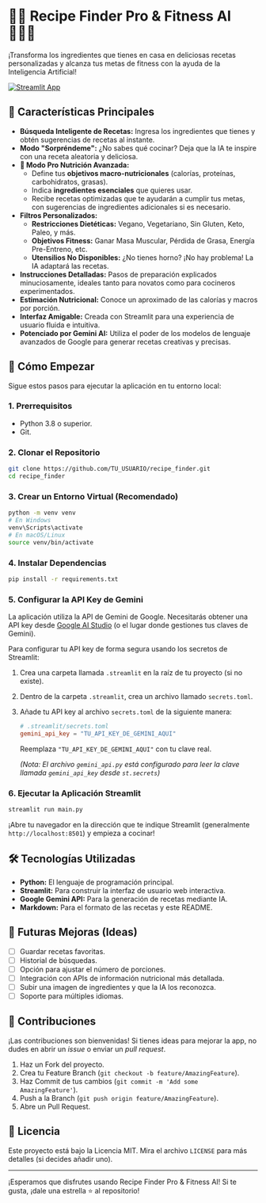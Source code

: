 # 🍳🥗 Recipe Finder Pro & Fitness AI 🏋️‍♂️✨

¡Transforma los ingredientes que tienes en casa en deliciosas recetas personalizadas y alcanza tus metas de fitness con la ayuda de la Inteligencia Artificial!

[![Streamlit App](https://static.streamlit.io/badges/streamlit_badge_black_white.svg)](https://TU_LINK_A_LA_APP_STREAMLIT_AQUI) 



## 🌟 Características Principales

*   **Búsqueda Inteligente de Recetas:** Ingresa los ingredientes que tienes y obtén sugerencias de recetas al instante.
*   **Modo "Sorpréndeme":** ¿No sabes qué cocinar? Deja que la IA te inspire con una receta aleatoria y deliciosa.
*   **🎯 Modo Pro Nutrición Avanzada:**
    *   Define tus **objetivos macro-nutricionales** (calorías, proteínas, carbohidratos, grasas).
    *   Indica **ingredientes esenciales** que quieres usar.
    *   Recibe recetas optimizadas que te ayudarán a cumplir tus metas, con sugerencias de ingredientes adicionales si es necesario.
*   **Filtros Personalizados:**
    *   **Restricciones Dietéticas:** Vegano, Vegetariano, Sin Gluten, Keto, Paleo, y más.
    *   **Objetivos Fitness:** Ganar Masa Muscular, Pérdida de Grasa, Energía Pre-Entreno, etc.
    *   **Utensilios No Disponibles:** ¿No tienes horno? ¡No hay problema! La IA adaptará las recetas.
*   **Instrucciones Detalladas:** Pasos de preparación explicados minuciosamente, ideales tanto para novatos como para cocineros experimentados.
*   **Estimación Nutricional:** Conoce un aproximado de las calorías y macros por porción.
*   **Interfaz Amigable:** Creada con Streamlit para una experiencia de usuario fluida e intuitiva.
*   **Potenciado por Gemini AI:** Utiliza el poder de los modelos de lenguaje avanzados de Google para generar recetas creativas y precisas.

## 🚀 Cómo Empezar

Sigue estos pasos para ejecutar la aplicación en tu entorno local:

### 1. Prerrequisitos

*   Python 3.8 o superior.
*   Git.

### 2. Clonar el Repositorio

```bash
git clone https://github.com/TU_USUARIO/recipe_finder.git
cd recipe_finder
```

### 3. Crear un Entorno Virtual (Recomendado)

```bash
python -m venv venv
# En Windows
venv\Scripts\activate
# En macOS/Linux
source venv/bin/activate
```

### 4. Instalar Dependencias

```bash
pip install -r requirements.txt
```

### 5. Configurar la API Key de Gemini

La aplicación utiliza la API de Gemini de Google. Necesitarás obtener una API key desde [Google AI Studio](https://aistudio.google.com/app/apikey) (o el lugar donde gestiones tus claves de Gemini).

Para configurar tu API key de forma segura usando los secretos de Streamlit:

1.  Crea una carpeta llamada `.streamlit` en la raíz de tu proyecto (si no existe).
2.  Dentro de la carpeta `.streamlit`, crea un archivo llamado `secrets.toml`.
3.  Añade tu API key al archivo `secrets.toml` de la siguiente manera:

    ```toml
    # .streamlit/secrets.toml
    gemini_api_key = "TU_API_KEY_DE_GEMINI_AQUI"
    ```
    Reemplaza `"TU_API_KEY_DE_GEMINI_AQUI"` con tu clave real.

    *(Nota: El archivo `gemini_api.py` está configurado para leer la clave llamada `gemini_api_key` desde `st.secrets`)*

### 6. Ejecutar la Aplicación Streamlit

```bash
streamlit run main.py
```

¡Abre tu navegador en la dirección que te indique Streamlit (generalmente `http://localhost:8501`) y empieza a cocinar!

## 🛠️ Tecnologías Utilizadas

*   **Python:** El lenguaje de programación principal.
*   **Streamlit:** Para construir la interfaz de usuario web interactiva.
*   **Google Gemini API:** Para la generación de recetas mediante IA.
*   **Markdown:** Para el formato de las recetas y este README.

## 🔮 Futuras Mejoras (Ideas)

*   [ ] Guardar recetas favoritas.
*   [ ] Historial de búsquedas.
*   [ ] Opción para ajustar el número de porciones.
*   [ ] Integración con APIs de información nutricional más detallada.
*   [ ] Subir una imagen de ingredientes y que la IA los reconozca.
*   [ ] Soporte para múltiples idiomas.

## 🙌 Contribuciones

¡Las contribuciones son bienvenidas! Si tienes ideas para mejorar la app, no dudes en abrir un *issue* o enviar un *pull request*.

1.  Haz un Fork del proyecto.
2.  Crea tu Feature Branch (`git checkout -b feature/AmazingFeature`).
3.  Haz Commit de tus cambios (`git commit -m 'Add some AmazingFeature'`).
4.  Push a la Branch (`git push origin feature/AmazingFeature`).
5.  Abre un Pull Request.

## 📄 Licencia

Este proyecto está bajo la Licencia MIT. Mira el archivo `LICENSE` para más detalles (si decides añadir uno).

---

¡Esperamos que disfrutes usando Recipe Finder Pro & Fitness AI! Si te gusta, ¡dale una estrella ⭐ al repositorio!
```
